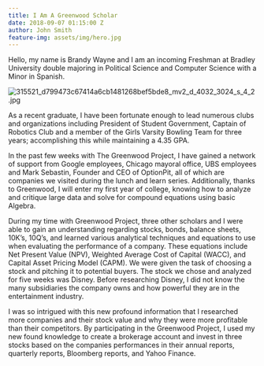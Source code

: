 ```yaml
---
title: I Am A Greenwood Scholar
date: 2018-09-07 01:15:00 Z
author: John Smith
feature-img: assets/img/hero.jpg
---
```


Hello, my name is Brandy Wayne and I am an incoming Freshman at Bradley University double majoring in Political Science and Computer Science with a Minor in Spanish.

![315521_d799473c67414a6cb1481268bef5bde8_mv2_d_4032_3024_s_4_2.jpg](/uploads/315521_d799473c67414a6cb1481268bef5bde8_mv2_d_4032_3024_s_4_2.jpg)

As a recent graduate, I have been fortunate enough to lead numerous clubs and organizations including President of Student Government, Captain of Robotics Club and a member of the Girls Varsity Bowling Team for three years; accomplishing this while maintaining a 4.35 GPA.

In the past few weeks with The Greenwood Project, I have gained a network of support from Google employees, Chicago mayoral office, UBS employees and Mark Sebastin, Founder and CEO of OptionPit, all of which are companies we visited during the lunch and learn series. Additionally, thanks to Greenwood, I will enter my first year of college, knowing how to analyze and critique large data and solve for compound equations using basic Algebra.

During my time with Greenwood Project, three other scholars and I were able to gain an understanding regarding stocks, bonds, balance sheets, 10K’s, 10Q’s, and learned various analytical techniques and equations to use when evaluating the performance of a company. These equations include Net Present Value (NPV), Weighted Average Cost of Capital (WACC), and Capital Asset Pricing Model (CAPM). We were given the task of choosing a stock and pitching it to potential buyers. The stock we chose and analyzed for five weeks was Disney. Before researching Disney, I did not know the many subsidiaries the company owns and how powerful they are in the entertainment industry.

I was so intrigued with this new profound information that I researched more companies and their stock value and why they were more profitable than their competitors. By participating  in the Greenwood Project, I used my new found knowledge to create a brokerage account and invest in three stocks based on the companies performances in their annual reports, quarterly reports, Bloomberg reports, and Yahoo Finance.
